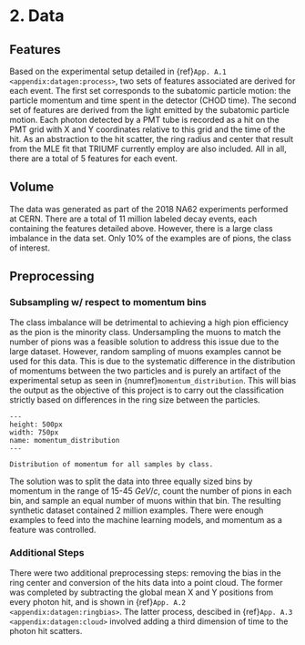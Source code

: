 # 2. Data 

## Features

Based on the experimental setup detailed in {ref}`App. A.1 <appendix:datagen:process>`, two sets of features associated are derived for each event. The first set corresponds to the subatomic particle motion: the particle momentum and time spent in the detector (CHOD time). The second set of features are derived from the light emitted by the subatomic particle motion. Each photon detected by a PMT tube is recorded as a hit on the PMT grid with X and Y coordinates relative to this grid and the time of the hit. As an abstraction to the hit scatter, the ring radius and center that result from the MLE fit that TRIUMF currently employ are also included. All in all, there are a total of 5 features for each event. 

## Volume

The data was generated as part of the 2018 NA62 experiments performed at CERN.  There are a total of 11 million labeled decay events, each containing the features detailed above. However, there is a large class imbalance in the data set. Only 10% of the examples are of pions, the class of interest.  

## Preprocessing

### Subsampling w/ respect to momentum bins ###

The class imbalance will be detrimental to achieving a high pion efficiency as the pion is the minority class. Undersampling the muons to match the number of pions was a feasible solution to address this issue due to the large dataset. However, random sampling of muons examples cannot be used for this data. This is due to the systematic difference in the distribution of momentums between the two particles and is purely an artifact of the experimental setup as seen in {numref}`momentum_distribution`. This will bias the output as the objective of this project is to carry out the classification strictly based on differences in the ring size between the particles. 

```{figure} ../images/momentum_distribution.pdf
---
height: 500px
width: 750px
name: momentum_distribution
---

Distribution of momentum for all samples by class. 
```

The solution was to split the data into three equally sized bins by momentum in the range of 15-45 $GeV/c$, count the number of pions in each bin, and sample an equal number of muons within that bin. The resulting synthetic dataset contained 2 million examples. There were enough examples to feed into the machine learning models, and momentum as a feature was controlled. 

### Additional Steps

There were two additional preprocessing steps: removing the bias in the ring center and conversion of the hits data into a point cloud. The former was completed by subtracting the global mean X and Y positions from every photon hit, and is shown in {ref}`App. A.2 <appendix:datagen:ringbias>`. The latter process, descibed in {ref}`App. A.3 <appendix:datagen:cloud>` involved adding a third dimension of time to the photon hit scatters. 
